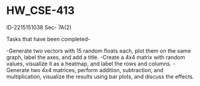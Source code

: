 # HW_CSE-413

ID-2215151038
Sec- 7A(2)

Tasks that have been completed-

-Generate two vectors with 15 random floats each, plot them on the same graph, label the axes, and add a title.
-Create a 4x4 matrix with random values, visualize it as a heatmap, and label the rows and columns.
-Generate two 4x4 matrices, perform addition, subtraction, and multiplication, visualize the results using bar plots, and discuss the effects.
